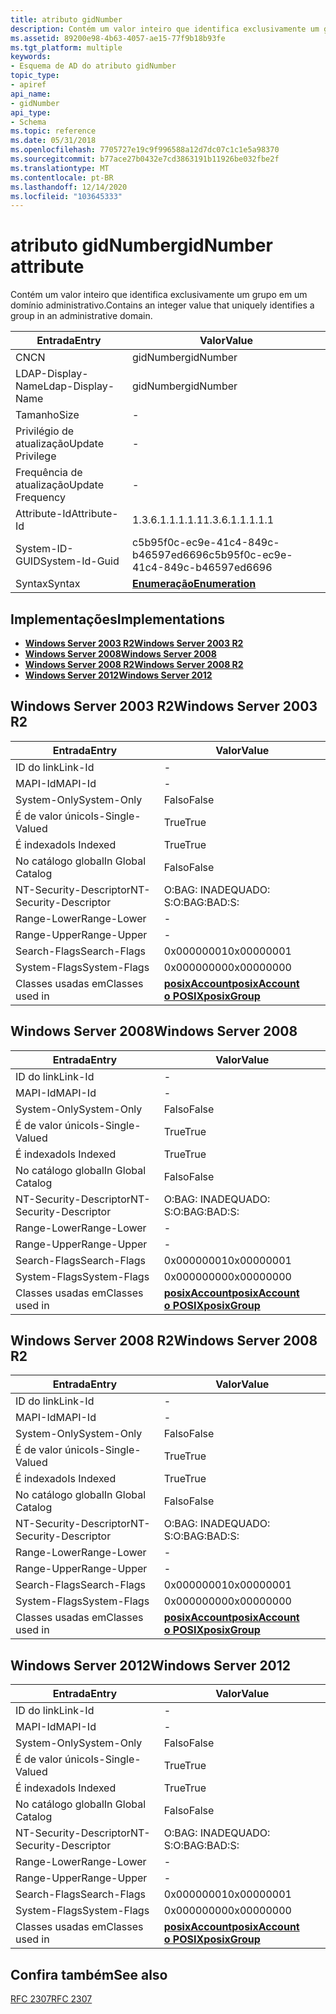 ```yaml
---
title: atributo gidNumber
description: Contém um valor inteiro que identifica exclusivamente um grupo em um domínio administrativo.
ms.assetid: 89200e98-4b63-4057-ae15-77f9b18b93fe
ms.tgt_platform: multiple
keywords:
- Esquema de AD do atributo gidNumber
topic_type:
- apiref
api_name:
- gidNumber
api_type:
- Schema
ms.topic: reference
ms.date: 05/31/2018
ms.openlocfilehash: 7705727e19c9f996588a12d7dc07c1c1e5a98370
ms.sourcegitcommit: b77ace27b0432e7cd3863191b11926be032fbe2f
ms.translationtype: MT
ms.contentlocale: pt-BR
ms.lasthandoff: 12/14/2020
ms.locfileid: "103645333"
---
```

# <a name="gidnumber-attribute"></a><span data-ttu-id="2c956-104">atributo gidNumber</span><span class="sxs-lookup"><span data-stu-id="2c956-104">gidNumber attribute</span></span>

<span data-ttu-id="2c956-105">Contém um valor inteiro que identifica exclusivamente um grupo em um domínio administrativo.</span><span class="sxs-lookup"><span data-stu-id="2c956-105">Contains an integer value that uniquely identifies a group in an administrative domain.</span></span>



| <span data-ttu-id="2c956-106">Entrada</span><span class="sxs-lookup"><span data-stu-id="2c956-106">Entry</span></span> | <span data-ttu-id="2c956-107">Valor</span><span class="sxs-lookup"><span data-stu-id="2c956-107">Value</span></span> |
|-------------------|--------------------------------------|
| <span data-ttu-id="2c956-108">CN</span><span class="sxs-lookup"><span data-stu-id="2c956-108">CN</span></span>                | <span data-ttu-id="2c956-109">gidNumber</span><span class="sxs-lookup"><span data-stu-id="2c956-109">gidNumber</span></span>                            |
| <span data-ttu-id="2c956-110">LDAP-Display-Name</span><span class="sxs-lookup"><span data-stu-id="2c956-110">Ldap-Display-Name</span></span> | <span data-ttu-id="2c956-111">gidNumber</span><span class="sxs-lookup"><span data-stu-id="2c956-111">gidNumber</span></span>                            |
| <span data-ttu-id="2c956-112">Tamanho</span><span class="sxs-lookup"><span data-stu-id="2c956-112">Size</span></span>              | \-                                   |
| <span data-ttu-id="2c956-113">Privilégio de atualização</span><span class="sxs-lookup"><span data-stu-id="2c956-113">Update Privilege</span></span>  | \-                                   |
| <span data-ttu-id="2c956-114">Frequência de atualização</span><span class="sxs-lookup"><span data-stu-id="2c956-114">Update Frequency</span></span>  | \-                                   |
| <span data-ttu-id="2c956-115">Attribute-Id</span><span class="sxs-lookup"><span data-stu-id="2c956-115">Attribute-Id</span></span>      | <span data-ttu-id="2c956-116">1.3.6.1.1.1.1.1</span><span class="sxs-lookup"><span data-stu-id="2c956-116">1.3.6.1.1.1.1.1</span></span>                      |
| <span data-ttu-id="2c956-117">System-ID-GUID</span><span class="sxs-lookup"><span data-stu-id="2c956-117">System-Id-Guid</span></span>    | <span data-ttu-id="2c956-118">c5b95f0c-ec9e-41c4-849c-b46597ed6696</span><span class="sxs-lookup"><span data-stu-id="2c956-118">c5b95f0c-ec9e-41c4-849c-b46597ed6696</span></span> |
| <span data-ttu-id="2c956-119">Syntax</span><span class="sxs-lookup"><span data-stu-id="2c956-119">Syntax</span></span>            | [<span data-ttu-id="2c956-120">**Enumeração**</span><span class="sxs-lookup"><span data-stu-id="2c956-120">**Enumeration**</span></span>](s-enumeration.md) |



## <a name="implementations"></a><span data-ttu-id="2c956-121">Implementações</span><span class="sxs-lookup"><span data-stu-id="2c956-121">Implementations</span></span>

-   [<span data-ttu-id="2c956-122">**Windows Server 2003 R2**</span><span class="sxs-lookup"><span data-stu-id="2c956-122">**Windows Server 2003 R2**</span></span>](#windows-server-2003-r2)
-   [<span data-ttu-id="2c956-123">**Windows Server 2008**</span><span class="sxs-lookup"><span data-stu-id="2c956-123">**Windows Server 2008**</span></span>](#windows-server-2008)
-   [<span data-ttu-id="2c956-124">**Windows Server 2008 R2**</span><span class="sxs-lookup"><span data-stu-id="2c956-124">**Windows Server 2008 R2**</span></span>](#windows-server-2008-r2)
-   [<span data-ttu-id="2c956-125">**Windows Server 2012**</span><span class="sxs-lookup"><span data-stu-id="2c956-125">**Windows Server 2012**</span></span>](#windows-server-2012)

## <a name="windows-server-2003-r2"></a><span data-ttu-id="2c956-126">Windows Server 2003 R2</span><span class="sxs-lookup"><span data-stu-id="2c956-126">Windows Server 2003 R2</span></span>



| <span data-ttu-id="2c956-127">Entrada</span><span class="sxs-lookup"><span data-stu-id="2c956-127">Entry</span></span> | <span data-ttu-id="2c956-128">Valor</span><span class="sxs-lookup"><span data-stu-id="2c956-128">Value</span></span> |
|------------------------|-------------------------------------------------------------------------------------------------|
| <span data-ttu-id="2c956-129">ID do link</span><span class="sxs-lookup"><span data-stu-id="2c956-129">Link-Id</span></span>                | \-                                                                                              |
| <span data-ttu-id="2c956-130">MAPI-Id</span><span class="sxs-lookup"><span data-stu-id="2c956-130">MAPI-Id</span></span>                | \-                                                                                              |
| <span data-ttu-id="2c956-131">System-Only</span><span class="sxs-lookup"><span data-stu-id="2c956-131">System-Only</span></span>            | <span data-ttu-id="2c956-132">Falso</span><span class="sxs-lookup"><span data-stu-id="2c956-132">False</span></span>                                                                                           |
| <span data-ttu-id="2c956-133">É de valor único</span><span class="sxs-lookup"><span data-stu-id="2c956-133">Is-Single-Valued</span></span>       | <span data-ttu-id="2c956-134">True</span><span class="sxs-lookup"><span data-stu-id="2c956-134">True</span></span>                                                                                            |
| <span data-ttu-id="2c956-135">É indexado</span><span class="sxs-lookup"><span data-stu-id="2c956-135">Is Indexed</span></span>             | <span data-ttu-id="2c956-136">True</span><span class="sxs-lookup"><span data-stu-id="2c956-136">True</span></span>                                                                                            |
| <span data-ttu-id="2c956-137">No catálogo global</span><span class="sxs-lookup"><span data-stu-id="2c956-137">In Global Catalog</span></span>      | <span data-ttu-id="2c956-138">Falso</span><span class="sxs-lookup"><span data-stu-id="2c956-138">False</span></span>                                                                                           |
| <span data-ttu-id="2c956-139">NT-Security-Descriptor</span><span class="sxs-lookup"><span data-stu-id="2c956-139">NT-Security-Descriptor</span></span> | <span data-ttu-id="2c956-140">O:BAG: INADEQUADO: S:</span><span class="sxs-lookup"><span data-stu-id="2c956-140">O:BAG:BAD:S:</span></span>                                                                                    |
| <span data-ttu-id="2c956-141">Range-Lower</span><span class="sxs-lookup"><span data-stu-id="2c956-141">Range-Lower</span></span>            | \-                                                                                              |
| <span data-ttu-id="2c956-142">Range-Upper</span><span class="sxs-lookup"><span data-stu-id="2c956-142">Range-Upper</span></span>            | \-                                                                                              |
| <span data-ttu-id="2c956-143">Search-Flags</span><span class="sxs-lookup"><span data-stu-id="2c956-143">Search-Flags</span></span>           | <span data-ttu-id="2c956-144">0x00000001</span><span class="sxs-lookup"><span data-stu-id="2c956-144">0x00000001</span></span>                                                                                      |
| <span data-ttu-id="2c956-145">System-Flags</span><span class="sxs-lookup"><span data-stu-id="2c956-145">System-Flags</span></span>           | <span data-ttu-id="2c956-146">0x00000000</span><span class="sxs-lookup"><span data-stu-id="2c956-146">0x00000000</span></span>                                                                                      |
| <span data-ttu-id="2c956-147">Classes usadas em</span><span class="sxs-lookup"><span data-stu-id="2c956-147">Classes used in</span></span>        | [<span data-ttu-id="2c956-148">**posixAccount**</span><span class="sxs-lookup"><span data-stu-id="2c956-148">**posixAccount**</span></span>](c-posixaccount.md)<br/> [<span data-ttu-id="2c956-149">**o POSIX**</span><span class="sxs-lookup"><span data-stu-id="2c956-149">**posixGroup**</span></span>](c-posixgroup.md)<br/> |



## <a name="windows-server-2008"></a><span data-ttu-id="2c956-150">Windows Server 2008</span><span class="sxs-lookup"><span data-stu-id="2c956-150">Windows Server 2008</span></span>



| <span data-ttu-id="2c956-151">Entrada</span><span class="sxs-lookup"><span data-stu-id="2c956-151">Entry</span></span> | <span data-ttu-id="2c956-152">Valor</span><span class="sxs-lookup"><span data-stu-id="2c956-152">Value</span></span> |
|------------------------|-------------------------------------------------------------------------------------------------|
| <span data-ttu-id="2c956-153">ID do link</span><span class="sxs-lookup"><span data-stu-id="2c956-153">Link-Id</span></span>                | \-                                                                                              |
| <span data-ttu-id="2c956-154">MAPI-Id</span><span class="sxs-lookup"><span data-stu-id="2c956-154">MAPI-Id</span></span>                | \-                                                                                              |
| <span data-ttu-id="2c956-155">System-Only</span><span class="sxs-lookup"><span data-stu-id="2c956-155">System-Only</span></span>            | <span data-ttu-id="2c956-156">Falso</span><span class="sxs-lookup"><span data-stu-id="2c956-156">False</span></span>                                                                                           |
| <span data-ttu-id="2c956-157">É de valor único</span><span class="sxs-lookup"><span data-stu-id="2c956-157">Is-Single-Valued</span></span>       | <span data-ttu-id="2c956-158">True</span><span class="sxs-lookup"><span data-stu-id="2c956-158">True</span></span>                                                                                            |
| <span data-ttu-id="2c956-159">É indexado</span><span class="sxs-lookup"><span data-stu-id="2c956-159">Is Indexed</span></span>             | <span data-ttu-id="2c956-160">True</span><span class="sxs-lookup"><span data-stu-id="2c956-160">True</span></span>                                                                                            |
| <span data-ttu-id="2c956-161">No catálogo global</span><span class="sxs-lookup"><span data-stu-id="2c956-161">In Global Catalog</span></span>      | <span data-ttu-id="2c956-162">Falso</span><span class="sxs-lookup"><span data-stu-id="2c956-162">False</span></span>                                                                                           |
| <span data-ttu-id="2c956-163">NT-Security-Descriptor</span><span class="sxs-lookup"><span data-stu-id="2c956-163">NT-Security-Descriptor</span></span> | <span data-ttu-id="2c956-164">O:BAG: INADEQUADO: S:</span><span class="sxs-lookup"><span data-stu-id="2c956-164">O:BAG:BAD:S:</span></span>                                                                                    |
| <span data-ttu-id="2c956-165">Range-Lower</span><span class="sxs-lookup"><span data-stu-id="2c956-165">Range-Lower</span></span>            | \-                                                                                              |
| <span data-ttu-id="2c956-166">Range-Upper</span><span class="sxs-lookup"><span data-stu-id="2c956-166">Range-Upper</span></span>            | \-                                                                                              |
| <span data-ttu-id="2c956-167">Search-Flags</span><span class="sxs-lookup"><span data-stu-id="2c956-167">Search-Flags</span></span>           | <span data-ttu-id="2c956-168">0x00000001</span><span class="sxs-lookup"><span data-stu-id="2c956-168">0x00000001</span></span>                                                                                      |
| <span data-ttu-id="2c956-169">System-Flags</span><span class="sxs-lookup"><span data-stu-id="2c956-169">System-Flags</span></span>           | <span data-ttu-id="2c956-170">0x00000000</span><span class="sxs-lookup"><span data-stu-id="2c956-170">0x00000000</span></span>                                                                                      |
| <span data-ttu-id="2c956-171">Classes usadas em</span><span class="sxs-lookup"><span data-stu-id="2c956-171">Classes used in</span></span>        | [<span data-ttu-id="2c956-172">**posixAccount**</span><span class="sxs-lookup"><span data-stu-id="2c956-172">**posixAccount**</span></span>](c-posixaccount.md)<br/> [<span data-ttu-id="2c956-173">**o POSIX**</span><span class="sxs-lookup"><span data-stu-id="2c956-173">**posixGroup**</span></span>](c-posixgroup.md)<br/> |



## <a name="windows-server-2008-r2"></a><span data-ttu-id="2c956-174">Windows Server 2008 R2</span><span class="sxs-lookup"><span data-stu-id="2c956-174">Windows Server 2008 R2</span></span>



| <span data-ttu-id="2c956-175">Entrada</span><span class="sxs-lookup"><span data-stu-id="2c956-175">Entry</span></span> | <span data-ttu-id="2c956-176">Valor</span><span class="sxs-lookup"><span data-stu-id="2c956-176">Value</span></span> |
|------------------------|-------------------------------------------------------------------------------------------------|
| <span data-ttu-id="2c956-177">ID do link</span><span class="sxs-lookup"><span data-stu-id="2c956-177">Link-Id</span></span>                | \-                                                                                              |
| <span data-ttu-id="2c956-178">MAPI-Id</span><span class="sxs-lookup"><span data-stu-id="2c956-178">MAPI-Id</span></span>                | \-                                                                                              |
| <span data-ttu-id="2c956-179">System-Only</span><span class="sxs-lookup"><span data-stu-id="2c956-179">System-Only</span></span>            | <span data-ttu-id="2c956-180">Falso</span><span class="sxs-lookup"><span data-stu-id="2c956-180">False</span></span>                                                                                           |
| <span data-ttu-id="2c956-181">É de valor único</span><span class="sxs-lookup"><span data-stu-id="2c956-181">Is-Single-Valued</span></span>       | <span data-ttu-id="2c956-182">True</span><span class="sxs-lookup"><span data-stu-id="2c956-182">True</span></span>                                                                                            |
| <span data-ttu-id="2c956-183">É indexado</span><span class="sxs-lookup"><span data-stu-id="2c956-183">Is Indexed</span></span>             | <span data-ttu-id="2c956-184">True</span><span class="sxs-lookup"><span data-stu-id="2c956-184">True</span></span>                                                                                            |
| <span data-ttu-id="2c956-185">No catálogo global</span><span class="sxs-lookup"><span data-stu-id="2c956-185">In Global Catalog</span></span>      | <span data-ttu-id="2c956-186">Falso</span><span class="sxs-lookup"><span data-stu-id="2c956-186">False</span></span>                                                                                           |
| <span data-ttu-id="2c956-187">NT-Security-Descriptor</span><span class="sxs-lookup"><span data-stu-id="2c956-187">NT-Security-Descriptor</span></span> | <span data-ttu-id="2c956-188">O:BAG: INADEQUADO: S:</span><span class="sxs-lookup"><span data-stu-id="2c956-188">O:BAG:BAD:S:</span></span>                                                                                    |
| <span data-ttu-id="2c956-189">Range-Lower</span><span class="sxs-lookup"><span data-stu-id="2c956-189">Range-Lower</span></span>            | \-                                                                                              |
| <span data-ttu-id="2c956-190">Range-Upper</span><span class="sxs-lookup"><span data-stu-id="2c956-190">Range-Upper</span></span>            | \-                                                                                              |
| <span data-ttu-id="2c956-191">Search-Flags</span><span class="sxs-lookup"><span data-stu-id="2c956-191">Search-Flags</span></span>           | <span data-ttu-id="2c956-192">0x00000001</span><span class="sxs-lookup"><span data-stu-id="2c956-192">0x00000001</span></span>                                                                                      |
| <span data-ttu-id="2c956-193">System-Flags</span><span class="sxs-lookup"><span data-stu-id="2c956-193">System-Flags</span></span>           | <span data-ttu-id="2c956-194">0x00000000</span><span class="sxs-lookup"><span data-stu-id="2c956-194">0x00000000</span></span>                                                                                      |
| <span data-ttu-id="2c956-195">Classes usadas em</span><span class="sxs-lookup"><span data-stu-id="2c956-195">Classes used in</span></span>        | [<span data-ttu-id="2c956-196">**posixAccount**</span><span class="sxs-lookup"><span data-stu-id="2c956-196">**posixAccount**</span></span>](c-posixaccount.md)<br/> [<span data-ttu-id="2c956-197">**o POSIX**</span><span class="sxs-lookup"><span data-stu-id="2c956-197">**posixGroup**</span></span>](c-posixgroup.md)<br/> |



## <a name="windows-server-2012"></a><span data-ttu-id="2c956-198">Windows Server 2012</span><span class="sxs-lookup"><span data-stu-id="2c956-198">Windows Server 2012</span></span>



| <span data-ttu-id="2c956-199">Entrada</span><span class="sxs-lookup"><span data-stu-id="2c956-199">Entry</span></span> | <span data-ttu-id="2c956-200">Valor</span><span class="sxs-lookup"><span data-stu-id="2c956-200">Value</span></span> |
|------------------------|-------------------------------------------------------------------------------------------------|
| <span data-ttu-id="2c956-201">ID do link</span><span class="sxs-lookup"><span data-stu-id="2c956-201">Link-Id</span></span>                | \-                                                                                              |
| <span data-ttu-id="2c956-202">MAPI-Id</span><span class="sxs-lookup"><span data-stu-id="2c956-202">MAPI-Id</span></span>                | \-                                                                                              |
| <span data-ttu-id="2c956-203">System-Only</span><span class="sxs-lookup"><span data-stu-id="2c956-203">System-Only</span></span>            | <span data-ttu-id="2c956-204">Falso</span><span class="sxs-lookup"><span data-stu-id="2c956-204">False</span></span>                                                                                           |
| <span data-ttu-id="2c956-205">É de valor único</span><span class="sxs-lookup"><span data-stu-id="2c956-205">Is-Single-Valued</span></span>       | <span data-ttu-id="2c956-206">True</span><span class="sxs-lookup"><span data-stu-id="2c956-206">True</span></span>                                                                                            |
| <span data-ttu-id="2c956-207">É indexado</span><span class="sxs-lookup"><span data-stu-id="2c956-207">Is Indexed</span></span>             | <span data-ttu-id="2c956-208">True</span><span class="sxs-lookup"><span data-stu-id="2c956-208">True</span></span>                                                                                            |
| <span data-ttu-id="2c956-209">No catálogo global</span><span class="sxs-lookup"><span data-stu-id="2c956-209">In Global Catalog</span></span>      | <span data-ttu-id="2c956-210">Falso</span><span class="sxs-lookup"><span data-stu-id="2c956-210">False</span></span>                                                                                           |
| <span data-ttu-id="2c956-211">NT-Security-Descriptor</span><span class="sxs-lookup"><span data-stu-id="2c956-211">NT-Security-Descriptor</span></span> | <span data-ttu-id="2c956-212">O:BAG: INADEQUADO: S:</span><span class="sxs-lookup"><span data-stu-id="2c956-212">O:BAG:BAD:S:</span></span>                                                                                    |
| <span data-ttu-id="2c956-213">Range-Lower</span><span class="sxs-lookup"><span data-stu-id="2c956-213">Range-Lower</span></span>            | \-                                                                                              |
| <span data-ttu-id="2c956-214">Range-Upper</span><span class="sxs-lookup"><span data-stu-id="2c956-214">Range-Upper</span></span>            | \-                                                                                              |
| <span data-ttu-id="2c956-215">Search-Flags</span><span class="sxs-lookup"><span data-stu-id="2c956-215">Search-Flags</span></span>           | <span data-ttu-id="2c956-216">0x00000001</span><span class="sxs-lookup"><span data-stu-id="2c956-216">0x00000001</span></span>                                                                                      |
| <span data-ttu-id="2c956-217">System-Flags</span><span class="sxs-lookup"><span data-stu-id="2c956-217">System-Flags</span></span>           | <span data-ttu-id="2c956-218">0x00000000</span><span class="sxs-lookup"><span data-stu-id="2c956-218">0x00000000</span></span>                                                                                      |
| <span data-ttu-id="2c956-219">Classes usadas em</span><span class="sxs-lookup"><span data-stu-id="2c956-219">Classes used in</span></span>        | [<span data-ttu-id="2c956-220">**posixAccount**</span><span class="sxs-lookup"><span data-stu-id="2c956-220">**posixAccount**</span></span>](c-posixaccount.md)<br/> [<span data-ttu-id="2c956-221">**o POSIX**</span><span class="sxs-lookup"><span data-stu-id="2c956-221">**posixGroup**</span></span>](c-posixgroup.md)<br/> |



## <a name="see-also"></a><span data-ttu-id="2c956-222">Confira também</span><span class="sxs-lookup"><span data-stu-id="2c956-222">See also</span></span>

<dl> <dt>

[<span data-ttu-id="2c956-223">RFC 2307</span><span class="sxs-lookup"><span data-stu-id="2c956-223">RFC 2307</span></span>](https://www.ietf.org/rfc/rfc2307.txt)
</dt> </dl>

 

 





